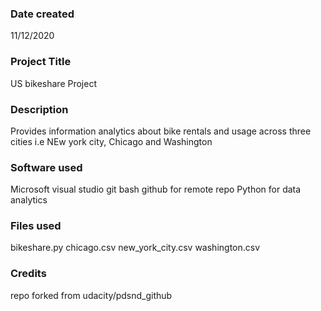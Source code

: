 ### Date created
11/12/2020

### Project Title
US bikeshare Project

### Description
Provides information analytics about bike rentals and usage across three cities i.e NEw york city, Chicago and Washington

### Software used
Microsoft visual studio
git bash
github for remote repo
Python for data analytics

### Files used
bikeshare.py
chicago.csv
new_york_city.csv
washington.csv

### Credits
repo forked from udacity/pdsnd_github
